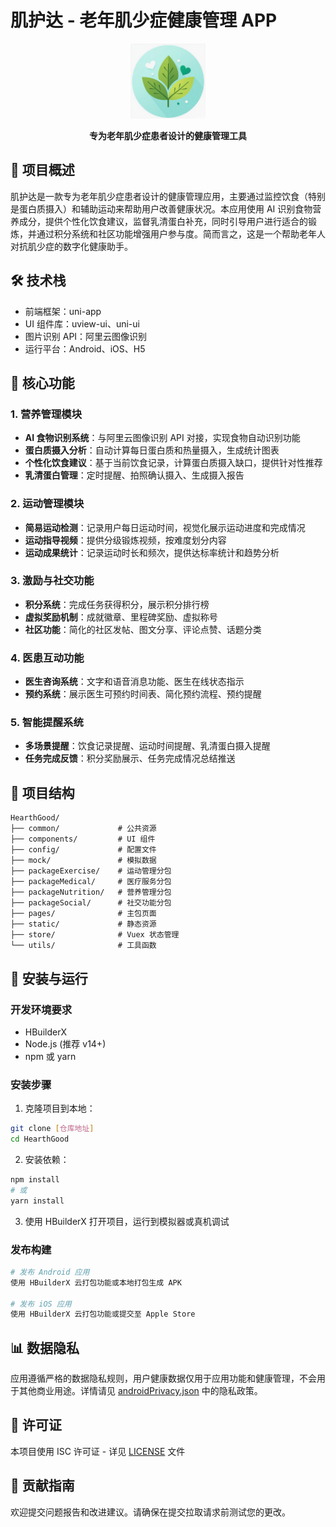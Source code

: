 # 肌护达 - 老年肌少症健康管理 APP

<p align="center">
  <img src="./static/logo.png" alt="肌护达 Logo" width="120">
</p>

<p align="center">
  <b>专为老年肌少症患者设计的健康管理工具</b>
</p>

## 📱 项目概述

肌护达是一款专为老年肌少症患者设计的健康管理应用，主要通过监控饮食（特别是蛋白质摄入）和辅助运动来帮助用户改善健康状况。本应用使用 AI 识别食物营养成分，提供个性化饮食建议，监督乳清蛋白补充，同时引导用户进行适合的锻炼，并通过积分系统和社区功能增强用户参与度。简而言之，这是一个帮助老年人对抗肌少症的数字化健康助手。

## 🛠️ 技术栈

- 前端框架：uni-app
- UI 组件库：uview-ui、uni-ui
- 图片识别 API：阿里云图像识别
- 运行平台：Android、iOS、H5

## 🔑 核心功能

### 1. 营养管理模块

- **AI 食物识别系统**：与阿里云图像识别 API 对接，实现食物自动识别功能
- **蛋白质摄入分析**：自动计算每日蛋白质和热量摄入，生成统计图表
- **个性化饮食建议**：基于当前饮食记录，计算蛋白质摄入缺口，提供针对性推荐
- **乳清蛋白管理**：定时提醒、拍照确认摄入、生成摄入报告

### 2. 运动管理模块

- **简易运动检测**：记录用户每日运动时间，视觉化展示运动进度和完成情况
- **运动指导视频**：提供分级锻炼视频，按难度划分内容
- **运动成果统计**：记录运动时长和频次，提供达标率统计和趋势分析

### 3. 激励与社交功能

- **积分系统**：完成任务获得积分，展示积分排行榜
- **虚拟奖励机制**：成就徽章、里程碑奖励、虚拟称号
- **社区功能**：简化的社区发帖、图文分享、评论点赞、话题分类

### 4. 医患互动功能

- **医生咨询系统**：文字和语音消息功能、医生在线状态指示
- **预约系统**：展示医生可预约时间表、简化预约流程、预约提醒

### 5. 智能提醒系统

- **多场景提醒**：饮食记录提醒、运动时间提醒、乳清蛋白摄入提醒
- **任务完成反馈**：积分奖励展示、任务完成情况总结推送

## 📂 项目结构

```
HearthGood/
├── common/             # 公共资源
├── components/         # UI 组件
├── config/             # 配置文件
├── mock/               # 模拟数据
├── packageExercise/    # 运动管理分包
├── packageMedical/     # 医疗服务分包
├── packageNutrition/   # 营养管理分包
├── packageSocial/      # 社交功能分包
├── pages/              # 主包页面
├── static/             # 静态资源
├── store/              # Vuex 状态管理
└── utils/              # 工具函数
```

## 🚀 安装与运行

### 开发环境要求

- HBuilderX
- Node.js (推荐 v14+)
- npm 或 yarn

### 安装步骤

1. 克隆项目到本地：

```bash
git clone [仓库地址]
cd HearthGood
```

2. 安装依赖：

```bash
npm install
# 或
yarn install
```

3. 使用 HBuilderX 打开项目，运行到模拟器或真机调试

### 发布构建

```bash
# 发布 Android 应用
使用 HBuilderX 云打包功能或本地打包生成 APK

# 发布 iOS 应用
使用 HBuilderX 云打包功能或提交至 Apple Store
```

## 📊 数据隐私

应用遵循严格的数据隐私规则，用户健康数据仅用于应用功能和健康管理，不会用于其他商业用途。详情请见 [androidPrivacy.json](./androidPrivacy.json) 中的隐私政策。

## 📄 许可证

本项目使用 ISC 许可证 - 详见 [LICENSE](LICENSE) 文件

## 👥 贡献指南

欢迎提交问题报告和改进建议。请确保在提交拉取请求前测试您的更改。

